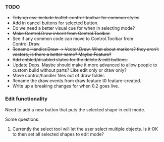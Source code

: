 ### TODO

 * ~~Tidy up css: include leaflet-control-toolbar for common styles~~
 * Add in cancel buttons for selected button.
 * Do we need a better visual cue for when in selecting mode?
 * ~~Make Control.Draw inherit from Control.Toolbar.~~
 * See if any common code can move to Control.Toolbar from Control.Draw.
 * ~~Rename Handler.Draw -> Vector.Draw. What about markers? they aren't vectors, is there a better name? Maybe Feature?~~
 * ~~Add enbled/disabled states for the delete & edit buttons.~~
 * Update Deps. Maybe should make it more advanced to allow people to custom build without parts? Like edit only or draw only?
 * Move control/handler files out of draw folder.
 * Rename the draw events from draw:feature t0 feature-created.
 * Write up a breaking changes for when 0.2 goes live.

### Edit functionality

Need to add a new button that puts the selected shape in edit mode.

Some questions:

1. Currently the select tool will let the user select multiple objects. Is it OK to then set all selected shapes to edit mode?